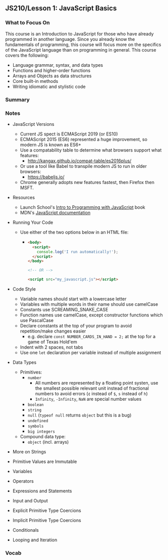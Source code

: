 ## JS210/Lesson 1: JavaScript Basics

### What to Focus On

This course is an Introduction to JavaScript for those who have already programmed in another language. Since you already know the fundamentals of programming, this course will focus more on the specifics of the JavaScript language than on programming in general. This course covers the following:

* Language grammar, syntax, and data types
* Functions and higher-order functions
* Arrays and Objects as data structures
* Core built-in methods
* Writing idiomatic and stylistic code

### Summary

### Notes

* JavaScript Versions
  * Current JS spect is ECMAScript 2019 (or ES10)
  * ECMAScript 2015 (ES6) represented a huge improvement, so modern JS is known as ES6+
  * Use a compatability table to determine what browsers support what features:
    * http://kangax.github.io/compat-table/es2016plus/
  * Or use a tool like Babel to transpile modern JS to run in older browsers:
    * https://babeljs.io/
  * Chrome generally adopts new features fastest, then Firefox then MSFT.
  
* Resources
  * Launch School's [Intro to Programming with JavaScript](https://launchschool.com/books/javascript) book
  * MDN's [JavaScript documentation](https://developer.mozilla.org/en-US/docs/Web/JavaScript)
  
* Running Your Code

  * Use either of the two options below in an HTML file:

    * ```html
      <body>
        <script>
          console.log('I run automatically!');
        </script>
      </body>
      
      <!-- OR -->
      
      <script src="my_javascript.js"></script>
      
      ```

* Code Style

  * Variable names should start with a lowercase letter
  * Variables with multiple words in their name should use camelCase
  * Constants use SCREAMING_SNAKE_CASE
  * Function names use camelCase, except constructor functions which use PascalCase
  * Declare constants at the top of your program to avoid repetition/make changes easier
    * e.g. declare `const NUMBER_CARDS_IN_HAND = 2;` at the top for a game of Texas Hold'em
  * Indent with 2 spaces, not tabs
  * Use one `let` declaration per variable instead of multiple assignment

* Data Types

  * Primitives:
    * `number`
      * All numbers are represented by a floating point systen, use the smallest possible relevant unit instead of fractional numbers to avoid errors (`¢` instead of `$`, `s` instead of `h`)
      * `Infinity`, `-Infinity`, `NaN` are special number values
    * `boolean`
    * `string`
    * `null` (`typeof null` returns `object` but this is a bug)
    * `undefined`
    * `symbols`
    * `big integers`
  * Compound data type:
    * `object` (incl. arrays)

* More on Strings

* Primitive Values are Immutable

* Variables

* Operators

* Expressions and Statements

* Input and Output

* Explicit Primitive Type Coercions

* Implicit Primitive Type Coercions

* Conditionals

* Looping and Iteration

### Vocab

